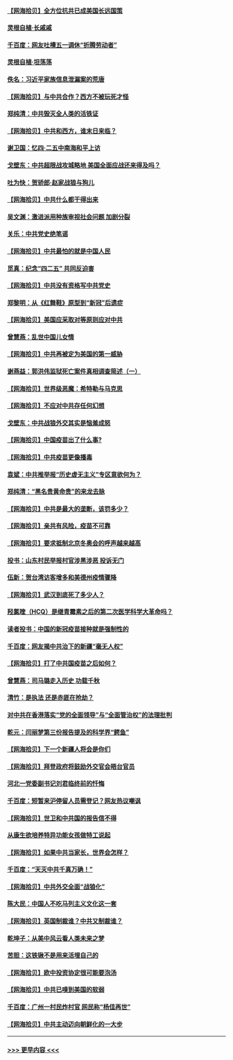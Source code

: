 #### [【网海拾贝】全方位抗共已成美国长远国策](../pages/nsc993/n12906878.md?t=04271352) 
#### [灵根自植‧长戚戚](../pages/nsc993/n12905585.md?t=04271352) 
#### [千百度：网友吐槽五一调休“折腾劳动者”](../pages/nsc993/n12905934.md?t=04271352) 
#### [灵根自植‧坦荡荡](../pages/nsc993/n12905562.md?t=04271352) 
#### [佚名：习近平家族信息泄漏案的荒唐](../pages/nsc993/n12904705.md?t=04271352) 
#### [【网海拾贝】与中共合作？西方不被玩死才怪](../pages/nsc993/n12903873.md?t=04271352) 
#### [郑纯清：中共毁灭全人类的活铁证](../pages/nsc993/n12903785.md?t=04271352) 
#### [【网海拾贝】中共和西方，谁末日来临？](../pages/nsc993/n12903482.md?t=04271352) 
#### [谢卫国：忆四‧二五中南海和平上访](../pages/nsc993/n12902192.md?t=04271352) 
#### [戈壁东：中共超限战攻城略地 美国全面应战还来得及吗？](../pages/nsc993/n12902297.md?t=04271352) 
#### [吐为快：贺骄郎‧赵家战狼与狗儿](../pages/nsc993/n12902280.md?t=04271352) 
#### [【网海拾贝】中共什么都干得出来](../pages/nsc993/n12897500.md?t=04271352) 
#### [吴文渊：激进派用种族审视社会问题 加剧分裂](../pages/nsc993/n12893881.md?t=04271352) 
#### [关乐：中共党史绝笔谣](../pages/nsc993/n12897270.md?t=04271352) 
#### [【网海拾贝】中共最怕的就是中国人民](../pages/nsc993/n12894705.md?t=04271352) 
#### [觅真：纪念“四二五” 共同反迫害](../pages/nsc993/n12894553.md?t=04271352) 
#### [【网海拾贝】中共没有资格写中共党史](../pages/nsc993/n12892231.md?t=04271352) 
#### [郑黎明：从《红舞鞋》原型到“新冠”后遗症](../pages/nsc993/n12890469.md?t=04271352) 
#### [【网海拾贝】美国应采取对等原则应对中共](../pages/nsc993/n12889176.md?t=04271352) 
#### [曾慧燕：乱世中国儿女情](../pages/nsc993/n12887931.md?t=04271352) 
#### [【网海拾贝】中共再被定为美国的第一威胁](../pages/nsc993/n12887580.md?t=04271352) 
#### [谢燕益：郭洪伟监狱死亡案件真相调查简述（一）](../pages/nsc993/n12885648.md?t=04271352) 
#### [【网海拾贝】世界级恶魔：希特勒与马克思](../pages/nsc993/n12884062.md?t=04271352) 
#### [【网海拾贝】不应对中共存任何幻想](../pages/nsc993/n12881460.md?t=04271352) 
#### [戈壁东：中共战狼外交其实是恼羞成怒](../pages/nsc993/n12880392.md?t=04271352) 
#### [【网海拾贝】中国疫苗出了什么事?](../pages/nsc993/n12879124.md?t=04271352) 
#### [【网海拾贝】中共疫苗更像播毒](../pages/nsc993/n12876631.md?t=04271352) 
#### [袁斌：中共推举报“历史虚无主义”专区意欲何为？](../pages/nsc993/n12876530.md?t=04271352) 
#### [郑纯清：“黑名贵黄命贵”的来龙去脉](../pages/nsc993/n12875589.md?t=04271352) 
#### [【网海拾贝】中共是最大的垄断，该罚多少？](../pages/nsc993/n12874006.md?t=04271352) 
#### [【网海拾贝】亲共有风险，疫苗不可靠](../pages/nsc993/n12872224.md?t=04271352) 
#### [【网海拾贝】要求抵制北京冬奥会的呼声越来越高](../pages/nsc993/n12868962.md?t=04271352) 
#### [投书：山东村民举报村官涉黑涉恶 投诉无门](../pages/nsc993/n12869726.md?t=04271352) 
#### [伍新：贺台湾访客增多和美德州疫情骤降](../pages/nsc993/n12865651.md?t=04271352) 
#### [【网海拾贝】武汉到底死了多少人？](../pages/nsc993/n12863707.md?t=04271352) 
#### [羟氯喹（HCQ）是继青霉素之后的第二次医学科学大革命吗？](../pages/nsc993/n12638564.md?t=04271352) 
#### [读者投书：中国的新冠疫苗接种就是强制性的](../pages/nsc993/n12859932.md?t=04271352) 
#### [千百度：网友揭中共治下的新疆“毫无人权”](../pages/nsc993/n12858385.md?t=04271352) 
#### [【网海拾贝】打了中共国疫苗之后如何？](../pages/nsc993/n12857866.md?t=04271352) 
#### [曾慧燕：司马璐走入历史 功载千秋](../pages/nsc993/n12856996.md?t=04271352) 
#### [清竹：是执法 还是赤匪在抢劫？](../pages/nsc993/n12856952.md?t=04271352) 
#### [对中共在香港落实“党的全面领导”与“全面管治权”的法理批判](../pages/nsc993/n12856929.md?t=04271352) 
#### [乾元：闫丽梦第三份报告提及的科学界“鳄鱼”](../pages/nsc993/n12855985.md?t=04271352) 
#### [【网海拾贝】下一个新疆人将会是你们](../pages/nsc993/n12855864.md?t=04271352) 
#### [【网海拾贝】拜登政府将鼓励外交官会晤台官员](../pages/nsc993/n12853615.md?t=04271352) 
#### [河北一党委副书记刘君临终前的忏悔](../pages/nsc993/n12849420.md?t=04271352) 
#### [千百度：短暂来沪停留人员需登记？网友热议嘲讽](../pages/nsc993/n12853497.md?t=04271352) 
#### [【网海拾贝】世卫和中共国的报告信不得](../pages/nsc993/n12850902.md?t=04271352) 
#### [从康生欲培养特异功能女孩做特工说起](../pages/nsc993/n12849289.md?t=04271352) 
#### [【网海拾贝】如果中共当家长，世界会怎样？](../pages/nsc993/n12848436.md?t=04271352) 
#### [千百度：“天灭中共千真万确！”](../pages/nsc993/n12845659.md?t=04271352) 
#### [【网海拾贝】中共外交全面“战狼化”](../pages/nsc993/n12845607.md?t=04271352) 
#### [陈大民：中国人不吃马列主义文化这一套](../pages/nsc993/n12842496.md?t=04271352) 
#### [【网海拾贝】英国制裁谁？中共又制裁谁？](../pages/nsc993/n12840909.md?t=04271352) 
#### [乾坤子：从美中风云看人类未来之梦](../pages/nsc993/n12840590.md?t=04271352) 
#### [苦胆：这铁锹不是用来活埋自己的](../pages/nsc993/n12839512.md?t=04271352) 
#### [【网海拾贝】欧中投资协定很可能要泡汤](../pages/nsc993/n12835122.md?t=04271352) 
#### [【网海拾贝】中共已嗅到美国的软弱](../pages/nsc993/n12832411.md?t=04271352) 
#### [千百度：广州一村民炸村官 网民称“杨佳再世”](../pages/nsc993/n12832380.md?t=04271352) 
#### [【网海拾贝】中共主动迈向朝鲜化的一大步](../pages/nsc993/n12829887.md?t=04271352) 

----
#### [ >>> 更早内容 <<< ](../indexes/nsc993-earlier.md)
